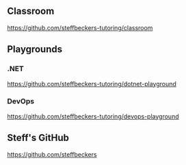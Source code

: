 ## Classroom

https://github.com/steffbeckers-tutoring/classroom

## Playgrounds

### .NET

https://github.com/steffbeckers-tutoring/dotnet-playground

### DevOps

https://github.com/steffbeckers-tutoring/devops-playground

## Steff's GitHub

https://github.com/steffbeckers
